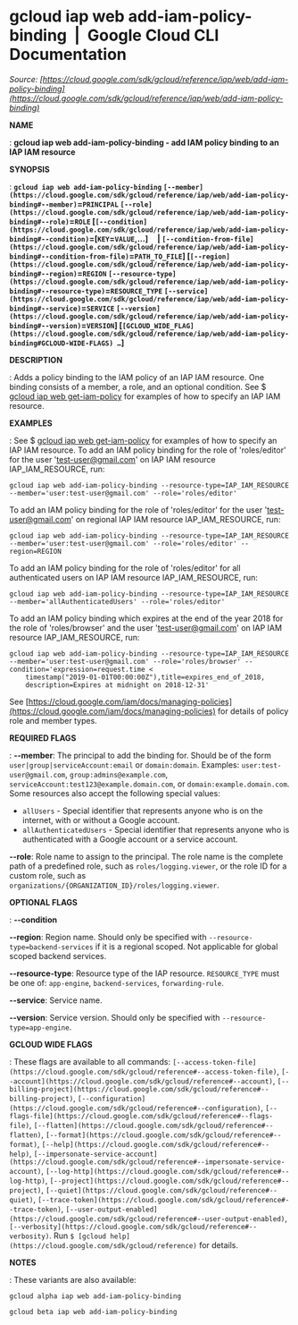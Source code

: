 # gcloud iap web add-iam-policy-binding  |  Google Cloud CLI Documentation

*Source: [https://cloud.google.com/sdk/gcloud/reference/iap/web/add-iam-policy-binding](https://cloud.google.com/sdk/gcloud/reference/iap/web/add-iam-policy-binding)*

**NAME**

: **gcloud iap web add-iam-policy-binding - add IAM policy binding to an IAP IAM resource**

**SYNOPSIS**

: **`gcloud iap web add-iam-policy-binding` `[--member](https://cloud.google.com/sdk/gcloud/reference/iap/web/add-iam-policy-binding#--member)`=`PRINCIPAL` `[--role](https://cloud.google.com/sdk/gcloud/reference/iap/web/add-iam-policy-binding#--role)`=`ROLE` [`[--condition](https://cloud.google.com/sdk/gcloud/reference/iap/web/add-iam-policy-binding#--condition)`=[`KEY`=`VALUE`,…]     | `[--condition-from-file](https://cloud.google.com/sdk/gcloud/reference/iap/web/add-iam-policy-binding#--condition-from-file)`=`PATH_TO_FILE`] [`[--region](https://cloud.google.com/sdk/gcloud/reference/iap/web/add-iam-policy-binding#--region)`=`REGION` `[--resource-type](https://cloud.google.com/sdk/gcloud/reference/iap/web/add-iam-policy-binding#--resource-type)`=`RESOURCE_TYPE` `[--service](https://cloud.google.com/sdk/gcloud/reference/iap/web/add-iam-policy-binding#--service)`=`SERVICE` `[--version](https://cloud.google.com/sdk/gcloud/reference/iap/web/add-iam-policy-binding#--version)`=`VERSION`] [`[GCLOUD_WIDE_FLAG](https://cloud.google.com/sdk/gcloud/reference/iap/web/add-iam-policy-binding#GCLOUD-WIDE-FLAGS) …`]**

**DESCRIPTION**

: Adds a policy binding to the IAM policy of an IAP IAM resource. One binding
consists of a member, a role, and an optional condition. See $ [gcloud iap web
get-iam-policy](https://cloud.google.com/sdk/gcloud/reference/iap/web/get-iam-policy) for examples of how to specify an IAP IAM resource.

**EXAMPLES**

: See $ [gcloud iap web
get-iam-policy](https://cloud.google.com/sdk/gcloud/reference/iap/web/get-iam-policy) for examples of how to specify an IAP IAM resource.
To add an IAM policy binding for the role of 'roles/editor' for the user
'test-user@gmail.com' on IAP IAM resource IAP_IAM_RESOURCE, run:

```
gcloud iap web add-iam-policy-binding --resource-type=IAP_IAM_RESOURCE --member='user:test-user@gmail.com' --role='roles/editor'
```

To add an IAM policy binding for the role of 'roles/editor' for the user
'test-user@gmail.com' on regional IAP IAM resource IAP_IAM_RESOURCE, run:

```
gcloud iap web add-iam-policy-binding --resource-type=IAP_IAM_RESOURCE --member='user:test-user@gmail.com' --role='roles/editor' --region=REGION
```

To add an IAM policy binding for the role of 'roles/editor' for all
authenticated users on IAP IAM resource IAP_IAM_RESOURCE, run:

```
gcloud iap web add-iam-policy-binding --resource-type=IAP_IAM_RESOURCE --member='allAuthenticatedUsers' --role='roles/editor'
```

To add an IAM policy binding which expires at the end of the year 2018 for the
role of 'roles/browser' and the user 'test-user@gmail.com' on IAP IAM resource
IAP_IAM_RESOURCE, run:

```
gcloud iap web add-iam-policy-binding --resource-type=IAP_IAM_RESOURCE --member='user:test-user@gmail.com' --role='roles/browser' --condition='expression=request.time <
    timestamp("2019-01-01T00:00:00Z"),title=expires_end_of_2018,
    description=Expires at midnight on 2018-12-31'
```

See [https://cloud.google.com/iam/docs/managing-policies](https://cloud.google.com/iam/docs/managing-policies)
for details of policy role and member types.

**REQUIRED FLAGS**

: **--member**:
The principal to add the binding for. Should be of the form
`user|group|serviceAccount:email` or `domain:domain`.
Examples: `user:test-user@gmail.com`,
`group:admins@example.com`,
`serviceAccount:test123@example.domain.com`, or
`domain:example.domain.com`.
Some resources also accept the following special values:

- `allUsers` - Special identifier that represents anyone who is on the
internet, with or without a Google account.
- `allAuthenticatedUsers` - Special identifier that represents anyone
who is authenticated with a Google account or a service account.

**--role**:
Role name to assign to the principal. The role name is the complete path of a
predefined role, such as `roles/logging.viewer`, or the role ID for a
custom role, such as
`organizations/{ORGANIZATION_ID}/roles/logging.viewer`.

**OPTIONAL FLAGS**

: **--condition**

**--region**:
Region name. Should only be specified with
`--resource-type=backend-services` if it is a regional scoped. Not
applicable for global scoped backend services.

**--resource-type**:
Resource type of the IAP resource. `RESOURCE_TYPE` must be
one of: `app-engine`, `backend-services`,
`forwarding-rule`.

**--service**:
Service name.

**--version**:
Service version. Should only be specified with
`--resource-type=app-engine`.

**GCLOUD WIDE FLAGS**

: These flags are available to all commands: `[--access-token-file](https://cloud.google.com/sdk/gcloud/reference#--access-token-file)`,
`[--account](https://cloud.google.com/sdk/gcloud/reference#--account)`, `[--billing-project](https://cloud.google.com/sdk/gcloud/reference#--billing-project)`,
`[--configuration](https://cloud.google.com/sdk/gcloud/reference#--configuration)`,
`[--flags-file](https://cloud.google.com/sdk/gcloud/reference#--flags-file)`,
`[--flatten](https://cloud.google.com/sdk/gcloud/reference#--flatten)`, `[--format](https://cloud.google.com/sdk/gcloud/reference#--format)`, `[--help](https://cloud.google.com/sdk/gcloud/reference#--help)`, `[--impersonate-service-account](https://cloud.google.com/sdk/gcloud/reference#--impersonate-service-account)`,
`[--log-http](https://cloud.google.com/sdk/gcloud/reference#--log-http)`,
`[--project](https://cloud.google.com/sdk/gcloud/reference#--project)`, `[--quiet](https://cloud.google.com/sdk/gcloud/reference#--quiet)`, `[--trace-token](https://cloud.google.com/sdk/gcloud/reference#--trace-token)`, `[--user-output-enabled](https://cloud.google.com/sdk/gcloud/reference#--user-output-enabled)`,
`[--verbosity](https://cloud.google.com/sdk/gcloud/reference#--verbosity)`.
Run `$ [gcloud help](https://cloud.google.com/sdk/gcloud/reference)` for details.

**NOTES**

: These variants are also available:

```
gcloud alpha iap web add-iam-policy-binding
```

```
gcloud beta iap web add-iam-policy-binding
```